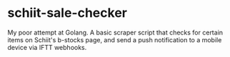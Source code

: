 # schiit-sale-checker
My poor attempt at Golang. A basic scraper script that checks for certain items on Schiit's b-stocks page, and send a push notification to a mobile device via IFTT webhooks.